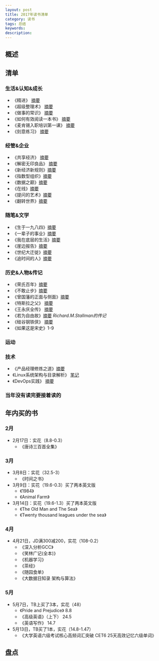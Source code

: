 ```yaml
---  
layout: post   
title: 2017年读书清单    
category: 读书    
tags: 总结    
keywords:      
description:     
---
```


##  概述    

##  清单  
###  生活&认知&成长 
+ 《精进》 [摘要](http://www.jianshu.com/p/56037d28c0e8)
+ 《超级整理术》 [摘要](http://www.jianshu.com/p/c781ba6def89)
+ 《做事的常识》 [摘要](http://www.jianshu.com/p/2525ae100b72)
+ 《如何有效阅读一本书》 [摘要](http://www.jianshu.com/p/231372c11a12)
+ 《麦肯锡入职培训第一课》 [摘要](http://www.jianshu.com/p/07b09e53a28d)
+ 《刻意练习》 [摘要](http://www.jianshu.com/p/cf2311dcf4c7)

###  经管&企业    
+ 《共享经济》 [摘要](http://www.jianshu.com/p/a42b72f1beb7)
+ 《解密无印良品》 [摘要](http://www.jianshu.com/p/f498b003ecde)
+ 《新经济新规则》[摘要](http://www.jianshu.com/p/ece2b7531bff)
+ 《指数型组织》[摘要](http://www.jianshu.com/p/0f9c1c0b32ec)
+ 《数据之巅》[摘要](http://www.jianshu.com/p/a69a9927005f)
+ 《在线》[摘要](http://www.jianshu.com/p/dd50f5b31bc7)
+ 《提问的艺术》[摘要](http://www.jianshu.com/p/8cd02d9d7b61)
+ 《翻转世界》[摘要](http://www.jianshu.com/u/0565211e0530)

###  随笔&文学
+ 《生于一九八四》[摘要](http://www.jianshu.com/p/93d2f4265e7d)
+ 《一辈子的事业》[摘要](http://www.jianshu.com/p/7ef7f82833dc)
+ 《我在底层的生活》[摘要](http://www.jianshu.com/p/d8eda3f98a87)
+ 《崖边报告》[摘要](http://www.jianshu.com/p/7691d4d6a4e6)
+ 《世纪大迁徙》[摘要](http://www.jianshu.com/p/16ab55abb1fb)
+ 《追时间的人》[摘要](http://www.jianshu.com/p/701ac75af0a1)

###  历史&人物&传记
+ 《荣氏百年》[摘要](http://www.jianshu.com/p/d18117510646)
+ 《不敢止步》[摘要](http://www.jianshu.com/p/3971538054f6)
+ 《曾国藩的正面与侧面》[摘要](http://www.jianshu.com/p/6e4a96beece0)
+ 《特斯拉之父》 [摘要](http://www.jianshu.com/p/7aed66ee15bc)
+ 《王永庆全传》 [摘要](http://www.jianshu.com/p/a0324436902b)
+ 《若为自由故》[摘要](http://www.jianshu.com/p/bcbb502ad7e5) *Richard.M.Stallman的传记*
+ 《硅谷钢铁侠》 [摘要](http://www.jianshu.com/p/d6195414071a)
+ 《如果这是宋史》1-9

###  运动


###  技术
+ 《产品经理修炼之道》[摘要](http://www.jianshu.com/p/6230c4ff9a45)
+ 《Linux系统架构与目录解析》 [笔记](http://lionelshen.cn/2017/05/06/Linux-Arch-Dir.html)
+ 《DevOps实践》 [摘要](https://my.oschina.net/wolflion/blog/903739)

###  当年没有读完要接着读的

##  年内买的书
###  2月
+ 2月17日：实花（8.8-0.3）
	+ 《唐诗三百首全集》

###  3月
+ 3月8日：实花（32.5-3）
	+ 《时间之书》
+ 3月9日：实花（19.6-0.3）买了两本英文版
	+ 《1984》
	+ 《Animal Farm》
+ 3月14日：实花（19.6-1.3）买了两本英文版
	+ 《The Old Man and The Sea》
	+ 《Twenty thousand leagues under the sea》

###  4月
+ 4月21日，JD满300减200，实花（108-0.2）
	+ 《深入分析GCC》
	+ 《笑林广记(全本)》
	+ 《机器学习》
	+ 《茶经》
	+ 《随园食单》
	+ 《大数据日知录 架构与算法》

###  5月
+ 5月7日，TB上买了3本，实花（48）
	+ 《Pride and Prejudice》 8.8
	+ 《高级英语》（上下） 24.5
	+ 《英语写作》 14.7
+ 5月13日，TB买了1本，实花（14.8-1.47）
	+ 《大学英语六级考试核心高频词汇突破 CET6 25天高效记忆六级单词》

##  盘点

